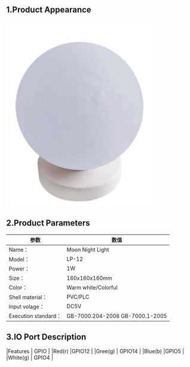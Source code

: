 ## 1.Product Appearance

   <img src="../readme_image/5.png" width="400" />

## 2.Product Parameters

| 参数                        | 数值                    |
| ---------------------------| ------------------------| 
| Name：                      | Moon Night Light                  | 
| Model：                      | LP-12                  | 
| Power：                      | 1W                     | 
|Size：                      | 160x160x160mm            | 
|Color：                      | Warm white/Colorful             | 
| Shell material：                      | PVC/PLC                | 
| Input volage：                   | DC5V                  | 
| Execution standard：                   | GB-7000.204-2008    GB-7000.1-2005  | 

## 3.IO Port Description

|Features     |    GPIO         |
|Red(r)             |GPIO12                 |
|Gree(g)      |       GPIO14         |
|Blue(b)             |GPIO5                 |
|White(g)      |       GPIO4         |
